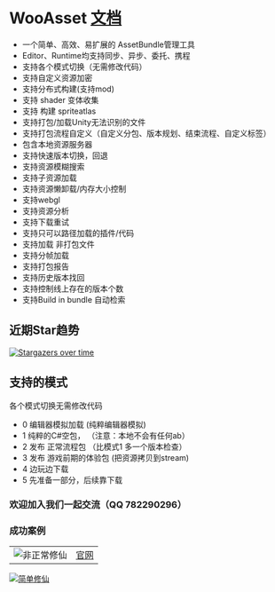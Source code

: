 # WooAsset [文档](https://onclick9927.github.io/2023/05/19/Doc/WooAsset/0-WooAsset-%E7%AE%80%E4%BB%8B)
* 一个简单、高效、易扩展的 AssetBundle管理工具
* Editor、Runtime均支持同步、异步、委托、携程
* 支持各个模式切换（无需修改代码）
* 支持自定义资源加密
* 支持分布式构建(支持mod)
* 支持 shader 变体收集
* 支持 构建 spriteatlas
* 支持打包/加载Unity无法识别的文件
* 支持打包流程自定义（自定义分包、版本规划、结束流程、自定义标签）
* 包含本地资源服务器
* 支持快速版本切换，回退
* 支持资源模糊搜索
* 支持子资源加载
* 支持资源懒卸载/内存大小控制
* 支持webgl
* 支持资源分析
* 支持下载重试
* 支持只可以路径加载的插件/代码
* 支持加载 非打包文件
* 支持分帧加载
* 支持打包报告
* 支持历史版本找回
* 支持控制线上存在的版本个数
* 支持Build in bundle 自动检索


## 近期Star趋势
[![Stargazers over time](https://starchart.cc/OnClick9927/WooAsset.svg)](https://starchart.cc/OnClick9927/WooAsset)
## 支持的模式
各个模式切换无需修改代码
 * 0 编辑器模拟加载         (纯粹编辑器模拟)
 * 1 纯粹的C#空包，   （注意：本地不会有任何ab）
 * 2 发布 正常流程包       （比模式1 多一个版本检查）
 * 3 发布 游戏前期的体验包  (把资源拷贝到stream)
 * 4 边玩边下载
 * 5 先准备一部分，后续靠下载



### 欢迎加入我们一起交流（QQ 782290296）
### 成功案例
| | |
| ----------- | ----------- |
|![非正常修仙](http://yxwlgame.com/wp-content/uploads/2023/07/游戏图标.png)| [官网](http://yxwlgame.com/)       |
<a href="http://yxwlgame.com/"><img src="http://yxwlgame.com/wp-content/uploads/2023/07/游戏图标.png" alt="简单修仙"></a>



